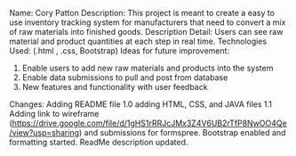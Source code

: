 Name: Cory Patton
Description: This project is meant to create a easy to use inventory tracking system for manufacturers that need to convert a mix of raw materials into finished goods.
Description Detail: Users can see raw material and product quantities at each step in real time. 
Technologies Used: (.html , .css, Bootstrap)
Ideas for future improvement:
1. Enable users to add new raw materials and products into the system 
2. Enable data submissions to pull and post from database
3. New features and functionality with user feedback

Changes:
Adding README file
1.0 adding HTML, CSS, and JAVA files
1.1 Adding link to wireframe (https://drive.google.com/file/d/1gHS1rRRJcJMx3Z4V6UB2rTfP8NwOO4Qe/view?usp=sharing) and submissions for formspree. Bootstrap enabled and formatting started. ReadMe description updated. 
